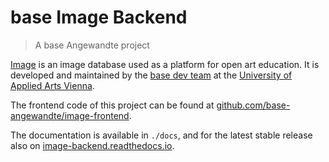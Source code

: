 # base Image Backend

> A base Angewandte project

[Image](https://imageplus.at/about-image) is an image database used as a platform for open art education. It is developed and maintained by the [base dev team](https://base.uni-ak.ac.at/about/department/) at the [University of Applied Arts Vienna](https://www.dieangewandte.at).

The frontend code of this project can be found at [github.com/base-angewandte/image-frontend](https://github.com/base-angewandte/image-frontend).

The documentation is available in `./docs`, and for the latest stable release also on [image-backend.readthedocs.io](https://image-backend.readthedocs.io).
